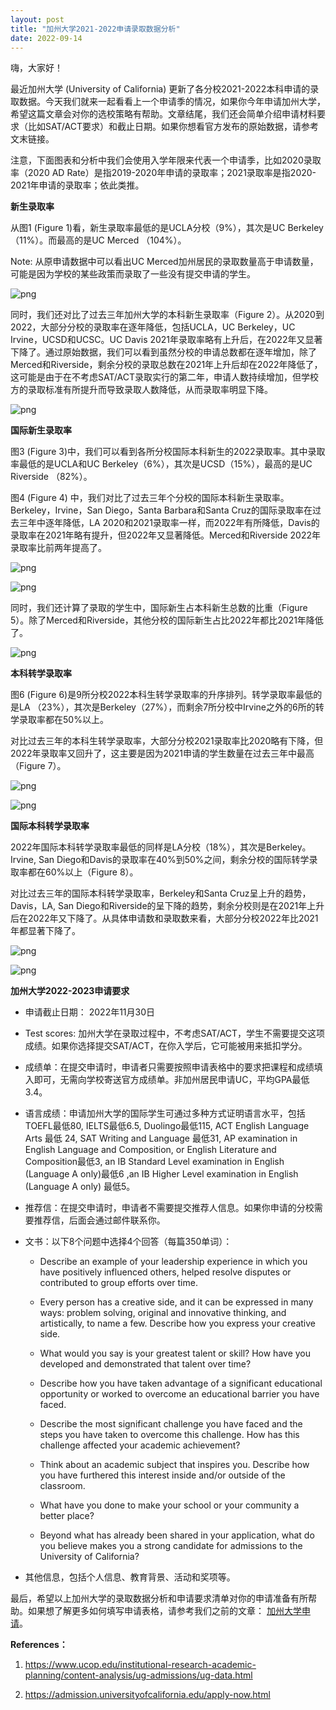 ```yaml
---
layout: post
title: "加州大学2021-2022申请录取数据分析"
date: 2022-09-14
---
```


嗨，大家好！

最近加州大学 (University of California) 更新了各分校2021-2022本科申请的录取数据。今天我们就来一起看看上一个申请季的情况，如果你今年申请加州大学，希望这篇文章会对你的选校策略有帮助。文章结尾，我们还会简单介绍申请材料要求（比如SAT/ACT要求）和截止日期。如果你想看官方发布的原始数据，请参考文末链接。

注意，下面图表和分析中我们会使用入学年限来代表一个申请季，比如2020录取率（2020 AD Rate）是指2019-2020年申请的录取率；2021录取率是指2020-2021年申请的录取率；依此类推。

**新生录取率**

从图1 (Figure 1)看，新生录取率最低的是UCLA分校（9%），其次是UC Berkeley（11%）。而最高的是UC Merced （104%）。

Note: 从原申请数据中可以看出UC Merced加州居民的录取数量高于申请数量，可能是因为学校的某些政策而录取了一些没有提交申请的学生。



    
![png](/assets/images/2022-09-14-UC_Admission_Analytics_files/2022-09-14-UC_Admission_Analytics_3_0.png)
    


同时，我们还对比了过去三年加州大学的本科新生录取率（Figure 2）。从2020到2022，大部分分校的录取率在逐年降低，包括UCLA，UC Berkeley，UC Irvine，UCSD和UCSC。UC Davis 2021年录取率略有上升后，在2022年又显著下降了。通过原始数据，我们可以看到虽然分校的申请总数都在逐年增加，除了Merced和Riverside，剩余分校的录取总数在2021年上升后却在2022年降低了，这可能是由于在不考虑SAT/ACT录取实行的第二年，申请人数持续增加，但学校方的录取标准有所提升而导致录取人数降低，从而录取率明显下降。


    
![png](/assets/images/2022-09-14-UC_Admission_Analytics_files/2022-09-14-UC_Admission_Analytics_5_0.png)
    


**国际新生录取率**

图3 (Figure 3)中，我们可以看到各所分校国际本科新生的2022录取率。其中录取率最低的是UCLA和UC Berkeley（6%），其次是UCSD（15%），最高的是UC Riverside （82%）。

图4 (Figure 4) 中，我们对比了过去三年个分校的国际本科新生录取率。Berkeley，Irvine，San Diego，Santa Barbara和Santa Cruz的国际录取率在过去三年中逐年降低，LA 2020和2021录取率一样，而2022年有所降低，Davis的录取率在2021年略有提升，但2022年又显著降低。Merced和Riverside 2022年录取率比前两年提高了。



    
![png](/assets/images/2022-09-14-UC_Admission_Analytics_files/2022-09-14-UC_Admission_Analytics_7_0.png)
    



    
![png](/assets/images/2022-09-14-UC_Admission_Analytics_files/2022-09-14-UC_Admission_Analytics_8_0.png)
    


同时，我们还计算了录取的学生中，国际新生占本科新生总数的比重（Figure 5）。除了Merced和Riverside，其他分校的国际新生占比2022年都比2021年降低了。


    
![png](/assets/images/2022-09-14-UC_Admission_Analytics_files/2022-09-14-UC_Admission_Analytics_10_0.png)
    


**本科转学录取率**

图6 (Figure 6)是9所分校2022本科生转学录取率的升序排列。转学录取率最低的是LA （23%），其次是Berkeley（27%），而剩余7所分校中Irvine之外的6所的转学录取率都在50%以上。

对比过去三年的本科生转学录取率，大部分分校2021录取率比2020略有下降，但2022年录取率又回升了，这主要是因为2021申请的学生数量在过去三年中最高（Figure 7）。


    
![png](/assets/images/2022-09-14-UC_Admission_Analytics_files/2022-09-14-UC_Admission_Analytics_12_0.png)
    



    
![png](/assets/images/2022-09-14-UC_Admission_Analytics_files/2022-09-14-UC_Admission_Analytics_13_0.png)
    


**国际本科转学录取率**

2022年国际本科转学录取率最低的同样是LA分校（18%），其次是Berkeley。Irvine, San Diego和Davis的录取率在40%到50%之间，剩余分校的国际转学录取率都在60%以上（Figure 8）。

对比过去三年的国际本科转学录取率，Berkeley和Santa Cruz呈上升的趋势，Davis，LA, San Diego和Riverside的呈下降的趋势，剩余分校则是在2021年上升后在2022年又下降了。从具体申请数和录取数来看，大部分分校2022年比2021年都显著下降了。


    
![png](/assets/images/2022-09-14-UC_Admission_Analytics_files/2022-09-14-UC_Admission_Analytics_15_0.png)
    



    
![png](/assets/images/2022-09-14-UC_Admission_Analytics_files/2022-09-14-UC_Admission_Analytics_16_0.png)
    


**加州大学2022-2023申请要求**

+ 申请截止日期： 2022年11月30日

+ Test scores: 加州大学在录取过程中，不考虑SAT/ACT，学生不需要提交这项成绩。如果你选择提交SAT/ACT，在你入学后，它可能被用来抵扣学分。

+ 成绩单：在提交申请时，申请者只需要按照申请表格中的要求把课程和成绩填入即可，无需向学校寄送官方成绩单。非加州居民申请UC，平均GPA最低3.4。

+ 语言成绩：申请加州大学的国际学生可通过多种方式证明语言水平，包括TOEFL最低80, IELTS最低6.5, Duolingo最低115, ACT English Language Arts 最低 24, SAT Writing and Language 最低31, AP examination in English Language and Composition, or English Literature and Composition最低3, an IB Standard Level examination in English (Language A only)最低6 ,an IB Higher Level examination in English (Language A only) 最低5。
 
+ 推荐信：在提交申请时，申请者不需要提交推荐人信息。如果你申请的分校需要推荐信，后面会通过邮件联系你。

+ 文书：以下8个问题中选择4个回答（每篇350单词）：

     + Describe an example of your leadership experience in which you have positively influenced others, helped resolve disputes or contributed to group efforts over time. 

     + Every person has a creative side, and it can be expressed in many ways: problem solving, original and innovative thinking, and artistically, to name a few. Describe how you express your creative side. 

    + What would you say is your greatest talent or skill? How have you developed and demonstrated that talent over time?   

    + Describe how you have taken advantage of a significant educational opportunity or worked to overcome an educational barrier you have faced. 


    + Describe the most significant challenge you have faced and the steps you have taken to overcome this challenge. How has this challenge affected your academic achievement?

    + Think about an academic subject that inspires you. Describe how you have furthered this interest inside and/or outside of the classroom.

    + What have you done to make your school or your community a better place?  

    + Beyond what has already been shared in your application, what do you believe makes you a strong candidate for admissions to the University of California?

+ 其他信息，包括个人信息、教育背景、活动和奖项等。

最后，希望以上加州大学的录取数据分析和申请要求清单对你的申请准备有所帮助。如果想了解更多如何填写申请表格，请参考我们之前的文章：
[加州大学申请](https://www.tessay.org/blog/2018/11/10/ucapp)。

**References：**

1. https://www.ucop.edu/institutional-research-academic-planning/content-analysis/ug-admissions/ug-data.html

2. https://admission.universityofcalifornia.edu/apply-now.html
